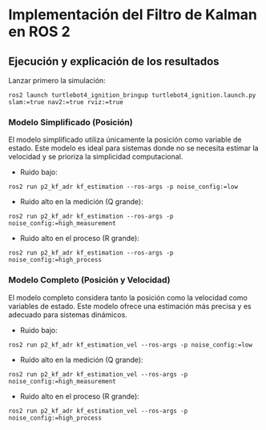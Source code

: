 # Implementación del Filtro de Kalman en ROS 2

## Ejecución y explicación de los resultados

Lanzar primero la simulación:
```
ros2 launch turtlebot4_ignition_bringup turtlebot4_ignition.launch.py slam:=true nav2:=true rviz:=true
```
### Modelo Simplificado (Posición)

El modelo simplificado utiliza únicamente la posición como variable de estado. Este modelo es ideal para sistemas donde no se necesita estimar la velocidad y se prioriza la simplicidad computacional.

- Ruido bajo:
```
ros2 run p2_kf_adr kf_estimation --ros-args -p noise_config:=low
```

- Ruido alto en la medición (Q grande):
```
ros2 run p2_kf_adr kf_estimation --ros-args -p noise_config:=high_measurement
```

- Ruido alto en el proceso (R grande):
```
ros2 run p2_kf_adr kf_estimation --ros-args -p noise_config:=high_process
```

### Modelo Completo (Posición y Velocidad)

El modelo completo considera tanto la posición como la velocidad como variables de estado. Este modelo ofrece una estimación más precisa y es adecuado para sistemas dinámicos.

- Ruido bajo:
```
ros2 run p2_kf_adr kf_estimation_vel --ros-args -p noise_config:=low
```

- Ruido alto en la medición (Q grande):
```
ros2 run p2_kf_adr kf_estimation_vel --ros-args -p noise_config:=high_measurement
```

- Ruido alto en el proceso (R grande):
```
ros2 run p2_kf_adr kf_estimation_vel --ros-args -p noise_config:=high_process
```
